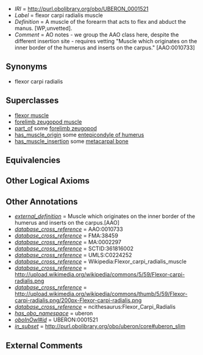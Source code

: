  * *IRI* = http://purl.obolibrary.org/obo/UBERON_0001521
 * *Label* = flexor carpi radialis muscle
 * *Definition* = A muscle of the forearm that acts to flex and abduct the manus. [WP,unvetted].
 * *Comment* = AO notes - we group the AAO class here, despite the different insertion site - requires vetting "Muscle which originates on the inner border of the humerus and inserts on the carpus." [AAO:0010733]

## Synonyms

 * flexor carpi radialis

## Superclasses

 * [flexor muscle](../../UBERON/66/UBERON_0000366.md)
 * [forelimb zeugopod muscle](../../UBERON/54/UBERON_0004254.md)
 * [part_of](../../BFO/50/BFO_0000050.md) some [forelimb zeugopod](../../UBERON/86/UBERON_0002386.md)
 * [has_muscle_origin](../../RO/72/RO_0002372.md) some [entepicondyle of humerus](../../UBERON/06/UBERON_0006806.md)
 * [has_muscle_insertion](../../RO/73/RO_0002373.md) some [metacarpal bone](../../UBERON/74/UBERON_0002374.md)

## Equivalencies


## Other Logical Axioms


## Other Annotations

 * *[external_definition](../../UBPROP/01/UBPROP_0000001.md)* = Muscle which originates on the inner border of the humerus and inserts on the carpus.[AAO]
 * *[database_cross_reference](../../ef/oboInOwl#hasDbXref.md)* = AAO:0010733
 * *[database_cross_reference](../../ef/oboInOwl#hasDbXref.md)* = FMA:38459
 * *[database_cross_reference](../../ef/oboInOwl#hasDbXref.md)* = MA:0002297
 * *[database_cross_reference](../../ef/oboInOwl#hasDbXref.md)* = SCTID:361816002
 * *[database_cross_reference](../../ef/oboInOwl#hasDbXref.md)* = UMLS:C0224252
 * *[database_cross_reference](../../ef/oboInOwl#hasDbXref.md)* = Wikipedia:Flexor_carpi_radialis_muscle
 * *[database_cross_reference](../../ef/oboInOwl#hasDbXref.md)* = http://upload.wikimedia.org/wikipedia/commons/5/59/Flexor-carpi-radialis.png
 * *[database_cross_reference](../../ef/oboInOwl#hasDbXref.md)* = http://upload.wikimedia.org/wikipedia/commons/thumb/5/59/Flexor-carpi-radialis.png/200px-Flexor-carpi-radialis.png
 * *[database_cross_reference](../../ef/oboInOwl#hasDbXref.md)* = ncithesaurus:Flexor_Carpi_Radialis
 * *[has_obo_namespace](../../ce/oboInOwl#hasOBONamespace.md)* = uberon
 * *[oboInOwl#id](../../id/oboInOwl#id.md)* = UBERON:0001521
 * *[in_subset](../../et/oboInOwl#inSubset.md)* = http://purl.obolibrary.org/obo/uberon/core#uberon_slim

## External Comments

